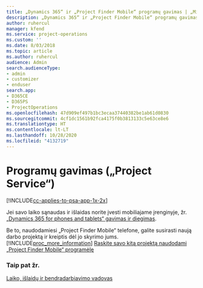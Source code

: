 ```yaml
---
title: „Dynamics 365“ ir „Project Finder Mobile“ programų gavimas | „MicrosoftDocs“
description: „Dynamics 365“ ir „Project Finder Mobile“ programų gavimas
author: ruhercul
manager: kfend
ms.service: project-operations
ms.custom: ''
ms.date: 8/03/2018
ms.topic: article
ms.author: ruhercul
audience: Admin
search.audienceType:
- admin
- customizer
- enduser
search.app:
- D365CE
- D365PS
- ProjectOperations
ms.openlocfilehash: 47d909ef497b1bc3ecaa37440382be1ab61d0830
ms.sourcegitcommit: 4cf1dc1561b92fca4175f0b3813133c5e63ce8e6
ms.translationtype: HT
ms.contentlocale: lt-LT
ms.lasthandoff: 10/28/2020
ms.locfileid: "4132719"
---
```

# <a name="get-the-apps-project-service"></a>Programų gavimas („Project Service“)

[!INCLUDE[cc-applies-to-psa-app-1x-2x](../includes/cc-applies-to-psa-app-1x-2x.md)]

Jei savo laiko sąnaudas ir išlaidas norite įvesti mobiliajame įrenginyje, žr. [„Dynamics 365 for phones and tablets“ gavimas ir diegimas](https://docs.microsoft.com/dynamics365/mobile-app/dynamics-365-phones-tablets-users-guide).  
  
 Be to, naudodamiesi „Project Finder Mobile“ telefone, galite susirasti naują darbo projektą ir kreiptis dėl jo skyrimo jums. [!INCLUDE[proc_more_information](../includes/proc-more-information.md)] [Raskite savo kitą projektą naudodami „Project Finder Mobile“ programėlę](../psa/find-next-project-finder-mobile-app.md) 
  
### <a name="see-also"></a>Taip pat žr.  
 [Laiko, išlaidų ir bendradarbiavimo vadovas](../psa/time-expense-collaboration-guide.md)
